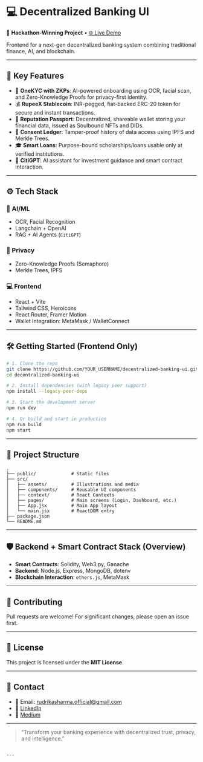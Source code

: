 
# 💻 Decentralized Banking UI

🚀 **Hackathon-Winning Project** • [🌐 Live Demo](https://decentralized-banking-ui-uh3s.vercel.app)

Frontend for a next-gen decentralized banking system combining traditional finance, AI, and blockchain.

---

## 🌟 Key Features

- 🔐 **OneKYC with ZKPs**: AI-powered onboarding using OCR, facial scan, and Zero-Knowledge Proofs for privacy-first identity.
- 💰 **RupeeX Stablecoin**: INR-pegged, fiat-backed ERC-20 token for secure and instant transactions.
- 🪪 **Reputation Passport**: Decentralized, shareable wallet storing your financial data, issued as Soulbound NFTs and DIDs.
- 📜 **Consent Ledger**: Tamper-proof history of data access using IPFS and Merkle Trees.
- 🎓 **Smart Loans**: Purpose-bound scholarships/loans usable only at verified institutions.
- 🤖 **CitiGPT**: AI assistant for investment guidance and smart contract interaction.

---

## ⚙️ Tech Stack

### 🧠 AI/ML
- OCR, Facial Recognition
- Langchain + OpenAI
- RAG + AI Agents (`CitiGPT`)

### 🔐 Privacy
- Zero-Knowledge Proofs (Semaphore)
- Merkle Trees, IPFS

### 💻 Frontend
- React + Vite
- Tailwind CSS, Heroicons
- React Router, Framer Motion
- Wallet Integration: MetaMask / WalletConnect

---

## 🛠️ Getting Started (Frontend Only)

```bash
# 1. Clone the repo
git clone https://github.com/YOUR_USERNAME/decentralized-banking-ui.git
cd decentralized-banking-ui

# 2. Install dependencies (with legacy peer support)
npm install --legacy-peer-deps

# 3. Start the development server
npm run dev

# 4. Or build and start in production
npm run build
npm start
````

---

## 📂 Project Structure

```
.
├── public/             # Static files
├── src/
│   ├── assets/         # Illustrations and media
│   ├── components/     # Reusable UI components
│   ├── context/        # React Contexts
│   ├── pages/          # Main screens (Login, Dashboard, etc.)
│   ├── App.jsx         # Main App layout
│   └── main.jsx        # ReactDOM entry
├── package.json
└── README.md
```

---

## 🛡️ Backend + Smart Contract Stack (Overview)

* **Smart Contracts**: Solidity, Web3.py, Ganache
* **Backend**: Node.js, Express, MongoDB, dotenv
* **Blockchain Interaction**: `ethers.js`, MetaMask

---

## 🤝 Contributing

Pull requests are welcome! For significant changes, please open an issue first.

---

## 📄 License

This project is licensed under the **MIT License**.

---

## 💬 Contact

* 📧 Email: [rudrikasharma.official@gmail.com](mailto:rudrikasharma1503@gmail.com)
* 🔗 [LinkedIn](in/rudrika-sharma-514490271)
* 📝 [Medium]([https://medium.com/@rudrikasharma.official](https://medium.com/@rudrikasharma1503))

---

> “Transform your banking experience with decentralized trust, privacy, and intelligence.”

```

---
